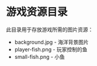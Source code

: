 # 游戏资源目录

此目录用于存放游戏所需的图片资源：

- background.jpg - 海洋背景图片
- player-fish.png - 玩家控制的鱼
- small-fish.png - 小鱼